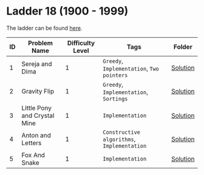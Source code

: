 # Ladder 18 (1900 - 1999)

The ladder can be found [here](https://a2oj.netlify.app/ladder18).

| ID  | Problem Name                 | Difficulty Level | Tags                                        | Folder           |
| --- | ---------------------------- | ---------------- | ------------------------------------------- | ---------------- |
| 1   | Sereja and Dima              | 1                | `Greedy`, `Implementation`, `Two pointers`  | [Solution](./1/) |
| 2   | Gravity Flip                 | 1                | `Greedy`, `Implementation`, `Sortings`      | [Solution](./2/) |
| 3   | Little Pony and Crystal Mine | 1                | `Implementation`                            | [Solution](./3/) |
| 4   | Anton and Letters            | 1                | `Constructive algorithms`, `Implementation` | [Solution](./4/) |
| 5   | Fox And Snake                | 1                | `Implementation`                            | [Solution](./5/) |
